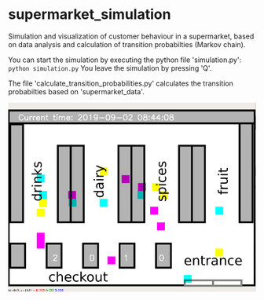 # supermarket_simulation
Simulation and visualization of customer behaviour in a supermarket, based on data analysis and calculation of transition probabilties (Markov chain).

You can start the simulation by executing the python file 'simulation.py': `python simulation.py`
You leave the simulation by pressing 'Q'.

The file 'calculate_transition_probabilities.py' calculates the transition probabilties based on 'supermarket_data'.

![supermarket example](supermarket_simulation_example.png "Example")
